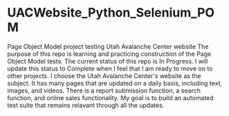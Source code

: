 # UACWebsite_Python_Selenium_POM
Page Object Model project testing Utah Avalanche Center website
The purpose of this repo is learning and practicing construction of the Page Object Model tests. 
The current status of this repo is In Progress. I will update this status to Complete when I feel that I am ready to move on to other projects. 
I choose the Utah Avalanche Center's website as the subject. 
It has many pages that are updated on a daily basis, including text, images, and videos. 
There is a report submission function, a search function, and online sales functionality. 
My goal is to build an automated test suite that remains relavant through all the updates. 
